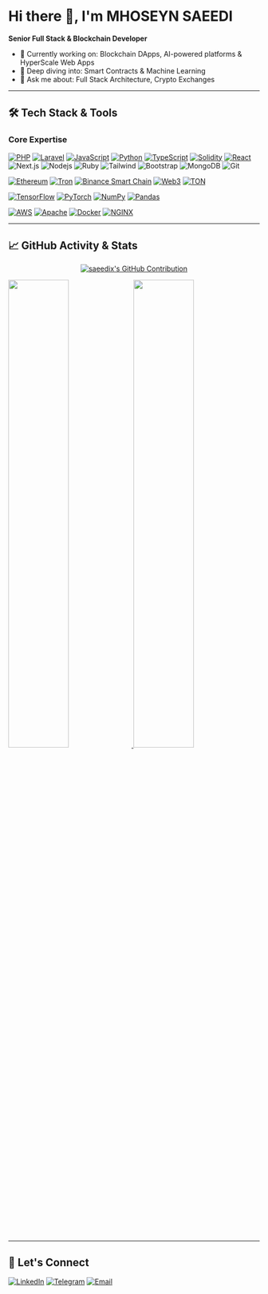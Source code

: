 # Hi there 👋, I'm MHOSEYN SAEEDI 
**Senior Full Stack & Blockchain Developer**  

- 🔭 Currently working on: Blockchain DApps, AI-powered platforms & HyperScale Web Apps  
- 🌱 Deep diving into: Smart Contracts & Machine Learning  
- 💬 Ask me about: Full Stack Architecture, Crypto Exchanges

---

## 🛠️ Tech Stack & Tools

### **Core Expertise**  
[![PHP](https://img.shields.io/badge/-PHP-777BB4?logo=php&logoColor=white)](https://php.net)
[![Laravel](https://img.shields.io/badge/-Laravel-FF2D20?logo=laravel&logoColor=white)](https://laravel.com)
[![JavaScript](https://img.shields.io/badge/-JavaScript-F7DF1E?logo=javascript&logoColor=white)](https://developer.mozilla.org/en-US/docs/Web/JavaScript)
[![Python](https://img.shields.io/badge/-Python-3776AB?logo=python&logoColor=white)](https://python.org)
[![TypeScript](https://img.shields.io/badge/-TypeScript-3178C6?logo=typescript&logoColor=white)](https://typescriptlang.org)
[![Solidity](https://img.shields.io/badge/-Solidity-363636?logo=solidity)](https://soliditylang.org)
[![React](https://img.shields.io/badge/-React-61DAFB?logo=react&logoColor=white&labelColor=000000)](https://react.dev)
![Next.js](https://img.shields.io/badge/next.js-000000?logo=nextdotjs&logoColor=white)
![Nodejs](https://img.shields.io/badge/Nodejs-3C873A?labelColor=black&logo=node.js&logoColor=white&labelColor=000000)
![Ruby](https://img.shields.io/badge/-Ruby-E0115F?logo=Ruby&logoColor=white)
![Tailwind](https://img.shields.io/badge/Tailwind_CSS-092749?logo=tailwindcss&logoColor=06B6D4&labelColor=000000)
![Bootstrap](https://img.shields.io/badge/Bootstrap-563D7C?logo=bootstrap&logoColor=white)
![MongoDB](https://img.shields.io/badge/MongoDB-4EA94B?logo=mongodb&logoColor=white)
![Git](https://img.shields.io/badge/Git-F05032?logo=git&logoColor=white)

[![Ethereum](https://img.shields.io/badge/-Ethereum-3C3C3D?logo=ethereum)](https://ethereum.org)
[![Tron](https://img.shields.io/badge/-TRON-FF060A?logo=tron)](https://tron.network)
[![Binance Smart Chain](https://img.shields.io/badge/-BSC-F0B90B?logo=binance&logoColor=white)](https://www.bnbchain.org)
[![Web3](https://img.shields.io/badge/-Web3.js-F16822?logo=web3.js&logoColor=white)](https://web3js.readthedocs.io)
[![TON](https://img.shields.io/badge/-TON_Blockchain-0088CC?logo=telegram&logoColor=white)](https://ton.org)

[![TensorFlow](https://img.shields.io/badge/-TensorFlow-FF6F00?logo=tensorflow&logoColor=white)](https://tensorflow.org)
[![PyTorch](https://img.shields.io/badge/-PyTorch-EE4C2C?logo=pytorch&logoColor=white)](https://pytorch.org)
[![NumPy](https://img.shields.io/badge/-NumPy-013243?logo=numpy)](https://numpy.org)
[![Pandas](https://img.shields.io/badge/-Pandas-150458?logo=pandas)](https://pandas.pydata.org)

[![AWS](https://img.shields.io/badge/-AWS-232F3E?logo=amazon-aws)](https://aws.amazon.com)
[![Apache](https://img.shields.io/badge/-Apache-D22128?logo=apache)](https://httpd.apache.org)
[![Docker](https://img.shields.io/badge/-Docker-2496ED?logo=docker&logoColor=white)](https://docker.com)
[![NGINX](https://img.shields.io/badge/-NGINX-009639?logo=nginx)](https://nginx.org)

---

## 📈 GitHub Activity & Stats  
<p align="center">
  <a href="https://github.com/ahmed-tasin">
    <img src="https://github-profile-summary-cards.vercel.app/api/cards/profile-details?username=saeedix&theme=radical&hide_title=true" alt="saeedix's GitHub Contribution"/>
  </a>
</p>

<a href="https://github.com/saeedix">
  <img width="49%" src="https://github-readme-stats.vercel.app/api?username=saeedix&show_icons=true&theme=vision-friendly-dark&include_all_commits=true&hide_title=true" />
  <img width="49%" src="https://github-readme-stats.vercel.app/api/top-langs/?username=saeedix&layout=compact&theme=vision-friendly-dark&langs_count=7&hide_title=true" />
</a>

---

## 🤝 Let's Connect  
[![LinkedIn](https://img.shields.io/badge/-LinkedIn-0A66C2)](https://linkedin.com/in/h0z3yn)
[![Telegram](https://img.shields.io/badge/-Telegram-26A5E4)](https://t.me/h0z3yn)
[![Email](https://img.shields.io/badge/-Email-EA4335)](mailto:mhoseyn.saeedienq@gmail.com)
